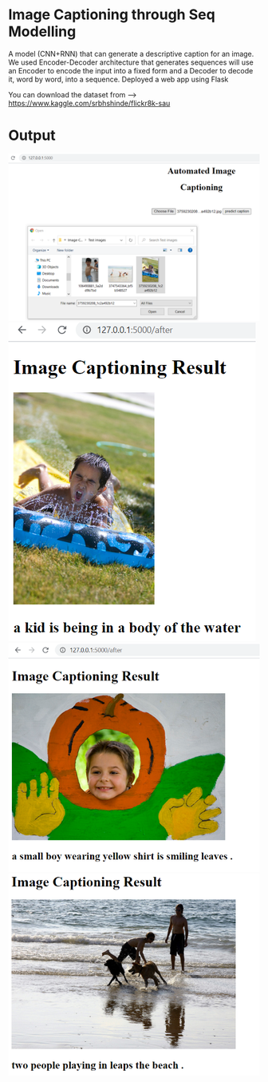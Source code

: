 # Image Captioning through Seq Modelling
 
A model (CNN+RNN) that can generate a descriptive caption for an image. We used Encoder-Decoder architecture that generates sequences will use an Encoder to encode the input into a fixed form and a Decoder to decode it, word by word, into a sequence. Deployed a web app using Flask

You can download the dataset from --> https://www.kaggle.com/srbhshinde/flickr8k-sau

# Output
![sub](https://github.com/innovator-arjun/Image-Captioning-through-Seq-Modelling-CNN-RNN/blob/main/Output/1.PNG)
![sub](https://github.com/innovator-arjun/Image-Captioning-through-Seq-Modelling-CNN-RNN/blob/main/Output/2.PNG)
![sub](https://github.com/innovator-arjun/Image-Captioning-through-Seq-Modelling-CNN-RNN/blob/main/Output/3.PNG)
![sub](https://github.com/innovator-arjun/Image-Captioning-through-Seq-Modelling-CNN-RNN/blob/main/Output/4.PNG)

